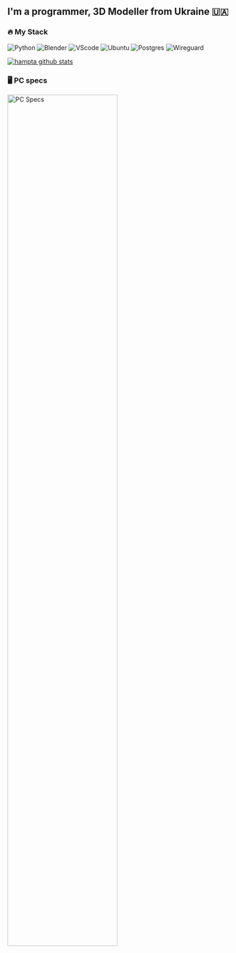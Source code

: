 ## I'm a programmer, 3D Modeller from Ukraine 🇺🇦

### 🔥 My Stack
![Python](https://img.shields.io/badge/Python-3.8+-40304f?style=for-the-badge&logo=python&logoColor=ffde00)
![Blender](https://img.shields.io/badge/blender-3.0+-3b001c?logo=blender&style=for-the-badge)
![VScode](https://img.shields.io/badge/vscode-555555?logo=visualstudiocode&style=for-the-badge)
![Ubuntu](https://img.shields.io/badge/ubuntu_server-555555?logo=ubuntu&style=for-the-badge)
![Postgres](https://img.shields.io/badge/PostgreSQL-555555?logo=Postgresql&style=for-the-badge)
![Wireguard](https://img.shields.io/badge/Wireguard-555555?logo=Wireguard&style=for-the-badge)

[![hampta github stats](https://github-readme-stats.vercel.app/api?username=hampta&theme=nightowl)](https://github.com/hampta)

### 🖥️ PC specs
<a href=https://valid.x86.fr/17a7i3>
  <img src=https://valid.x86.fr/cache/banner/17a7i3-4.png alt="PC Specs" width="70%">
<a>
